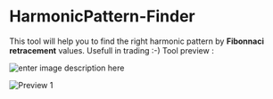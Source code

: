 
# HarmonicPattern-Finder
This tool will help you to find the right harmonic pattern by **Fibonnaci retracement** values.
Usefull in trading :-)
Tool preview :

![enter image description here](https://image.prntscr.com/image/19QEygEXR-St2xWarFxXEw.png)

![Preview 1](https://image.prntscr.com/image/_a8gb9n7Rw27OzKmPJgGCg.png)
